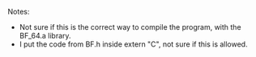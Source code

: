 Notes:
* Not sure if this is the correct way to compile the program, with the BF_64.a library.
* I put the code from BF.h inside extern "C", not sure if this is allowed.